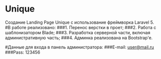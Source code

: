 # Unique

Создание Landing Page Unique с использование фреймворка Laravel 5.
#В работе реализовано:
###1. Перенос верстки в проет;
###2. Работа с шаблонизатором Blade;
###3. Разработка серверной части, включая административную часть;
###4. Админка реализована на Bootstrap'e.


#Данные для входа в панель администратора:
###E-mail: user@mail.ru
###Pass: 123456